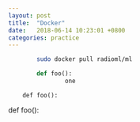 ```yaml
---
layout: post
title:  "Docker"
date:   2018-06-14 10:23:01 +0800
categories: practice
---
```


``` bash
        sudo docker pull radioml/ml
```
``` python
        def foo():
                one
```
        def foo():
def foo():
